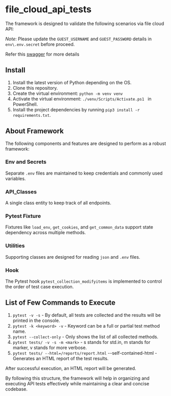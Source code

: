# file_cloud_api_tests
The framework is designed to validate the following scenarios via file cloud API:

*Note*: Please update the `GUEST_USERNAME` and `GUEST_PASSWORD` details in `env\.env.secret` before proceed.

Refer this [swagger](https://fcapi.filecloud.com/?urls.primaryName=version%2023.1#/) for more details

## Install
1. Install the latest version of Python depending on the OS.
2. Clone this repository.
3. Create the virtual environment: `python -m venv venv`
4. Activate the virtual environment: `./venv/Scripts/Activate.ps1 ` in PowerShell.
5. Install the project dependencies by running `pip3 install -r requirements.txt`.

## About Framework

The following components and features are designed to perform as a robust framework:

### Env and Secrets
Separate `.env` files are maintained to keep credentials and commonly used variables.

### API_Classes
A single class entity to keep track of all endpoints.

### Pytest Fixture
Fixtures like `load_env`, `get_cookies`, and `get_common_data` support state dependency across multiple methods.

### Utilities
Supporting classes are designed for reading `json` and `.env` files.

### Hook
The Pytest hook `pytest_collection_modifyitems` is implemented to control the order of test case execution.

## List of Few Commands to Execute
1. `pytest -v -s` - By default, all tests are collected and the results will be printed in the console.
2. `pytest -k <keyword> -v` - Keyword can be a full or partial test method name.
3. `pytest --collect-only` - Only shows the list of all collected methods.
4. `pytest tests/ -v -s -m <mark>` - s stands for std.in, m stands for marker, v stands for more verbose.
5. `pytest tests/ --html=/reports/report.html` --self-contained-html - Generates an HTML report of the test results.

After successful execution, an HTML report will be generated.

By following this structure, the framework will help in organizing and executing API tests effectively while maintaining a clear and concise codebase.

